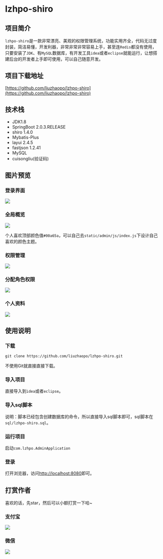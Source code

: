 # lzhpo-shiro

## 项目简介

`lzhpo-shiro`是一款非常漂亮、美观的权限管理系统，功能实用齐全，代码无过度封装，简洁易懂，开发利器，非常非常非常容易上手，甚至连`Redis`都没有使用，只要安装了`JDK`、有`MySQL`数据库，有开发工具`idea`或者`eclipse`就能运行，让想搭建后台的开发者上手即可使用，可以自己随意开发。

## 项目下载地址

[https://github.com/liuzhaopo/lzhpo-shiro](https://github.com/liuzhaopo/lzhpo-shiro)

## 技术栈

-   JDK1.8
-   SpringBoot 2.0.3.RELEASE
-   shiro 1.4.0
-   Mybatis-Plus
-   layui 2.4.5
-   fastjson 1.2.41
-   MySQL
-   cuisongliu(验证码)

## 图片预览

### 登录界面

![](http://cdn.liuzhaopo.top/lzhpo-shiro-login.png)

### 全局概览

![](http://cdn.liuzhaopo.top/lzhpo-shiro-%E6%9B%B4%E6%8D%A2%E7%9A%AE%E8%82%A4.png)

个人喜欢顶部颜色值`#00a65a`，可以自己去`static/admin/js/index.js`下设计自己喜欢的颜色主题。

### 权限管理

![](http://cdn.liuzhaopo.top/lzhpo-shiro-%E6%9D%83%E9%99%90%E7%AE%A1%E7%90%86.png)

### 分配角色权限

![](http://cdn.liuzhaopo.top/lzhpo-shiro-%E5%88%86%E9%85%8D%E8%A7%92%E8%89%B2%E6%9D%83%E9%99%902.png)

### 个人资料

![](http://cdn.liuzhaopo.top/lzhpo-shiro-%E4%B8%AA%E4%BA%BA%E8%B5%84%E6%96%99.png)

## 使用说明

### 下载

```
git clone https://github.com/liuzhaopo/lzhpo-shiro.git
```

不使用Git就直接直接下载。

### 导入项目

直接导入到`idea`或者`eclipse`。

### 导入sql脚本

说明：脚本已经包含创建数据库的命令，所以直接导入sql脚本即可，sql脚本在`sql/lzhpo-shiro.sql`。

### 运行项目

启动`com.lzhpo.AdminApplication`

### 登录

打开浏览器，访问[http://localhost:8080](http://localhost:8080)即可。

## 打赏作者

喜欢的话，先star，然后可以小额打赏一下哈~

### 支付宝

![](http://cdn.liuzhaopo.top/%E6%94%AF%E4%BB%98%E5%AE%9D.png)

### 微信

![](http://cdn.liuzhaopo.top/%E5%BE%AE%E4%BF%A1.png)


